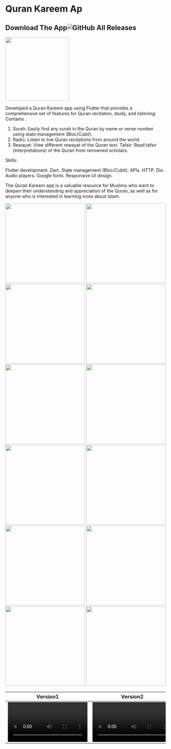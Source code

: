 # Quran Kareem Ap

## Download The App![GitHub All Releases](https://img.shields.io/github/downloads/HusseinMohamed99/Moshaf_App/total?color=green)
<a href="https://github.com/HusseinMohamed99/Moshaf_App/releases/download/v1.0.0/QURAN.KAREEM.apk"><img src="https://playerzon.com/asset/download.png" width="200">
</img></a>

Developed a Quran Kareem app using Flutter that provides a comprehensive set of features for Quran recitation, study, and listening:
Contains :
1. Surah: Easily find any surah in the Quran by name or verse number using state management (Bloc/Cubit).
2. Radio: Listen to live Quran recitations from around the world.
3. Rewayat: View different rewayat of the Quran text.
Tafsir: Read tafsir (interpretations) of the Quran from renowned scholars.

Skills:

Flutter development.
Dart.
State management (Bloc/Cubit).
APIs.
HTTP.
Dio.
Audio players.
Google fonts.
Responsive UI design.

The Quran Kareem app is a valuable resource for Muslims who want to deepen their understanding and appreciation of the Quran, as well as for anyone who is interested in learning more about Islam.

<p>

  <img src="https://github.com/HusseinMohamed99/Moshaf_App/assets/84459939/64a007cd-df2e-4dae-97ce-df4e416886c3" width="250" />
    <img src="https://github.com/HusseinMohamed99/Moshaf_App/assets/84459939/769c7f72-b776-4d5d-8ac7-e1b39f386d92" width="250" />
    <img src="https://github.com/HusseinMohamed99/Moshaf_App/assets/84459939/bf5894ce-9fd3-4f2a-a850-2189faf9f4aa" width="250" />
    <img src="https://github.com/HusseinMohamed99/Moshaf_App/assets/84459939/85b1d244-f4b9-41fb-8090-e93ad787af10" width="250" />
    <img src="https://github.com/HusseinMohamed99/Moshaf_App/assets/84459939/f8ccea82-07ae-4361-bd8a-c62eba733cbf" width="250" />
     <img src="https://github.com/HusseinMohamed99/Moshaf_App/assets/84459939/de4198a2-401d-4aa8-9c6f-9ef9f2ccfc92" width="250" />
        <img src="https://github.com/HusseinMohamed99/Moshaf_App/assets/84459939/2aa78bbe-4b11-477b-948d-e78fafd1b31c" width="250" />
                        <img src="https://github.com/HusseinMohamed99/Moshaf_App/assets/84459939/fa96b51c-68fa-4d4d-8d4e-55868dacd31d" width="250" />
                        <img src="https://github.com/HusseinMohamed99/Moshaf_App/assets/84459939/bd1a1780-ae14-4de1-ae93-504585f0306b" width="250" />
                        <img src="https://github.com/HusseinMohamed99/Moshaf_App/assets/84459939/a54f7130-6bd5-40a9-89c2-29ed7c707942" width="250" />
                        <img src="https://github.com/HusseinMohamed99/Moshaf_App/assets/84459939/171dbf6a-77ab-4de1-9152-2117be4aef71" width="250" />
                          <img src="https://github.com/HusseinMohamed99/Moshaf_App/assets/84459939/fa5a1a21-5f52-47f0-a45c-c3cd8a12dcba" width="250" />
                    

  </p>

Version1 | Version2 | Version3
:-: | :-: | :-:
<video src='https://github.com/HusseinMohamed99/Moshaf_App/assets/84459939/ea4dda8f-a981-4bd3-b5d9-fb76f136bf96' width=250/> | <video src='https://github.com/HusseinMohamed99/Moshaf_App/assets/84459939/88c267cb-04bc-4cc5-9778-f2e58373c34c' width=250/> | <video src='https://github.com/HusseinMohamed99/Moshaf_App/assets/84459939/f44528da-e313-490f-9fd7-083a938b09e5' width=250/>


 






 






  
  
